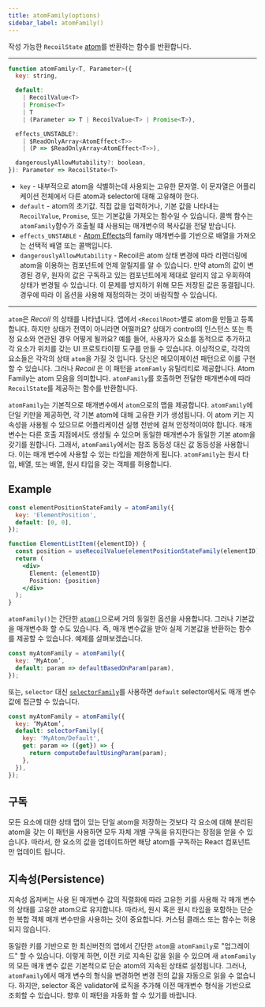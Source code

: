```yaml
---
title: atomFamily(options)
sidebar_label: atomFamily()
---
```


작성 가능한 `RecoilState` [atom](/docs/api-reference/core/atom)를 반환하는 함수를 반환합니다.

---

```jsx
function atomFamily<T, Parameter>({
  key: string,

  default:
    | RecoilValue<T>
    | Promise<T>
    | T
    | (Parameter => T | RecoilValue<T> | Promise<T>),

  effects_UNSTABLE?:
    | $ReadOnlyArray<AtomEffect<T>>
    | (P => $ReadOnlyArray<AtomEffect<T>>),

  dangerouslyAllowMutability?: boolean,
}): Parameter => RecoilState<T>
```

- `key` - 내부적으로 atom을 식별하는데 사용되는 고유한 문자열. 이 문자열은 어플리케이션 전체에서 다른 atom과 selector에 대해 고유해야 한다.
- `default` - atom의 초기값. 직접 값을 입력하거나, 기본 값을 나타내는 `RecoilValue`, `Promise`, 또는 기본값을 가져오는 함수일 수 있습니다. 콜백 함수는 `atomFamily`함수가 호출될 떄 사용되는 매개변수의 복사값을 전달 받습니다.
- `effects_UNSTABLE` - [Atom Effects](/docs/guides/atom-effects)의 family 매개변수를 기반으로 배열을 가져오는 선택적 배열 또는 콜백입니다.
- `dangerouslyAllowMutability` - Recoil은 atom 상태 변경에 따라 리렌더링에 atom을 이용하는 컴포넌트에 언제 알릴지를 알 수 있습니다. 만약 atom의 값이 변경된 경우, 원자의 값은 구독하고 있는 컴포넌트에게 제대로 알리지 않고 우회하여 상태가 변경될 수 있습니다. 이 문제를 방지하기 위해 모든 저장된 값은 동결됩니다. 경우에 따라 이 옵션을 사용해 재정의하는 것이 바람직할 수 있습니다.


---

`atom`은 _Recoil_ 의 상태를 나타냅니다. 앱에서 `<RecoilRoot>`별로 atom을 만들고 등록합니다. 하지만 상태가 전역이 아니라면 어떨까요? 상태가 control의 인스턴스 또는 특정 요소와 연관된 경우 어떻게 될까요? 예를 들어, 사용자가 요소를 동적으로 추가하고 각 요소가 위치를 갖는 UI 프로토타이핑 도구를 만들 수 있습니다. 이상적으로, 각각의 요소들은 각각의 상태 `atom`을 가질 것 입니다. 당신은 메모이제이션 패턴으로 이를 구현할 수 있습니다. 그러나 _Recoil_ 은 이 패턴을 `atomFamly` 유틸리티로 제공합니다. Atom Family는 atom 모음을 의미합니다. `atomFamily`를 호출하면 전달한 매개변수에 따라 `RecoilState`를 제공하는 함수를 반환합니다.

`atomFamily`는 기본적으로 매개변수에서 `atom`으로의 맵을 제공합니다. `atomFamily`에 단일 키만을 제공하면, 각 기본 atom에 대해 고유한 키가 생성됩니다. 이 atom 키는 지속성을 사용될 수 있으므로 어플리케이션 실행 전반에 걸쳐 안정적이여야 합니다. 매개 변수는 다른 호출 지점에서도 생성될 수 있으며 동일한 매개변수가 동일한 기본 atom을 갖기를 원합니다. 그래서, `atomFamily`에서는 참조 동등성 대신 값 동등성을 사용합니다. 이는 매개 변수에 사용할 수 있는 타입을 제한하게 됩니다.  `atomFamily`는 원시 타입, 배열, 또는 배열, 원시 타입을 갖는 객체를 허용합니다. 

## Example

```jsx
const elementPositionStateFamily = atomFamily({
  key: 'ElementPosition',
  default: [0, 0],
});

function ElementListItem({elementID}) {
  const position = useRecoilValue(elementPositionStateFamily(elementID));
  return (
    <div>
      Element: {elementID}
      Position: {position}
    </div>
  );
}
```

`atomFamily()`는 간단한 [`atom()`](/docs/api-reference/core/atom)으로써 거의 동일한 옵션을 사용합니다. 그러나 기본값을 매개변수화 할 수도 있습니다. 즉, 매개 변수값을 받아 실제 기본값을 반환하는 함수를 제공할 수 있습니다. 예제를 살펴보겠습니다.

```jsx
const myAtomFamily = atomFamily({
  key: ‘MyAtom’,
  default: param => defaultBasedOnParam(param),
});
```

또는, `selector` 대신 [`selectorFamily`](/docs/api-reference/utils/selectorFamily)를 사용하면 `default` selector에서도 매개 변수 값에 접근할 수 있습니다.  

```jsx
const myAtomFamily = atomFamily({
  key: ‘MyAtom’,
  default: selectorFamily({
    key: 'MyAtom/Default',
    get: param => ({get}) => {
      return computeDefaultUsingParam(param);
    },
  }),
});
```

## 구독

모든 요소에 대한 상태 맵이 있는 단일 atom을 저장하는 것보다 각 요소에 대해 분리된 atom을 갖는 이 패턴을 사용하면 모두 자체 개별 구독을 유지한다는 장점을 얻을 수 있습니다. 따라서, 한 요소의 값을 업데이트하면 해당 atom를 구독하는 React 컴포넌트만 업데이트 됩니다.

## 지속성(Persistence)

지속성 옵저버는 사용 된 매개변수 값의 직렬화에 따라 고유한 키를 사용해 각 매개 변수의 상태를 고유한 atom으로 유지합니다. 따라서, 원시 혹은 원시 타입을 포함하는 단순한 복합 객체 매개 변수만을 사용하는 것이 중요합니다. 커스텀 클래스 또는 함수는 허용되지 않습니다.

동일한 키를 기반으로 한 최신버전의 앱에서 간단한 `atom`을 `atomFamily`로 "업그레이드" 할 수 있습니다. 이렇게 하면, 이전 키로 지속된 값을 읽을 수 있으며 새 `atomFamily`의 모든 매개 변수 값은 기본적으로 단순 atom의 지속된 상태로 설정됩니다. 그러나, `atomFamily`에서 매개 변수의 형식을 변경하면 변경 전의 값을 자동으로 읽을 수 없습니다. 하지만, selector 혹은 validator에 로직을 추가해 이전 매개변수 형식을 기반으로 조회할 수 있습니다. 향후 이 패턴을 자동화 할 수 있기를 바랍니다.